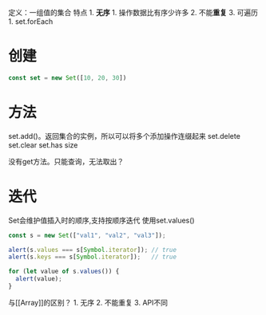 定义：一组值的集合
特点
	1. **无序** 
		1. 操作数据比有序少许多
	2. 不能**重复** 
	3. 可遍历
		1. set.forEach
# 创建
```js
const set = new Set([10, 20, 30]) 
```
# 方法
set.add()。返回集合的实例，所以可以将多个添加操作连缀起来
set.delete
set.clear
set.has
size

没有get方法。只能查询，无法取出？
# 迭代
Set会维护值插入时的顺序,支持按顺序迭代
使用set.values()
```js
const s = new Set(["val1", "val2", "val3"]);

alert(s.values === s[Symbol.iterator]); // true
alert(s.keys === s[Symbol.iterator]);   // true

for (let value of s.values()) {
  alert(value);
}
```

与[[Array]]的区别？
	1. 无序
	2. 不能重复
	3. API不同